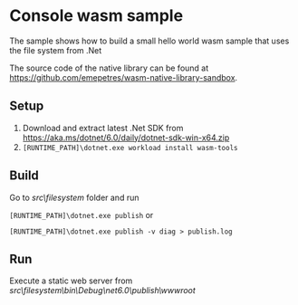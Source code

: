 # Console wasm sample

The sample shows how to build a small hello world wasm sample that uses the file system from .Net

The source code of the native library can be found at <https://github.com/emepetres/wasm-native-library-sandbox>.

## Setup

1. Download and extract latest .Net SDK from <https://aka.ms/dotnet/6.0/daily/dotnet-sdk-win-x64.zip>
1. `[RUNTIME_PATH]\dotnet.exe workload install wasm-tools`

## Build

Go to _src\filesystem_ folder and run

`[RUNTIME_PATH]\dotnet.exe publish` or

`[RUNTIME_PATH]\dotnet.exe publish -v diag > publish.log`

## Run

Execute a static web server from _src\filesystem\bin\Debug\net6.0\publish\wwwroot_
